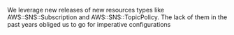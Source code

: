 We leverage new releases of new resources types like AWS::SNS::Subscription and AWS::SNS::TopicPolicy. The lack of them in the past years obliged us to go for imperative configurations
